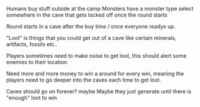 

Humans buy stuff outside at the camp
Monsters have a monster type select somewhere in the cave that gets locked off once the round starts

Round starts in a cave after the buy time / once everyone readys up. 

"Loot" is things that you could get out of a cave like certain minerals, artifacts, fossils etc.. 

Players sometimes need to make noise to get loot, this should alert some enemies to their location 

Need more and more money to win a around for every win, meaning the players need to go deeper into the caves each time to get loot.

 Caves should go on forever? maybe 
 Maybe they just generate until there is "enough" loot to win
 
 